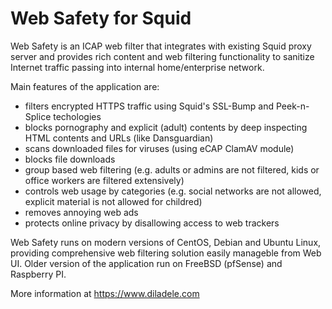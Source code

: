 Web Safety for Squid
====================

Web Safety is an ICAP web filter that integrates with existing Squid proxy server and provides rich content and web filtering functionality to sanitize Internet traffic passing into internal home/enterprise network.

Main features of the application are:

- filters encrypted HTTPS traffic using Squid's SSL-Bump and Peek-n-Splice techologies
- blocks pornography and explicit (adult) contents by deep inspecting HTML contents and URLs (like Dansguardian)
- scans downloaded files for viruses (using eCAP ClamAV module)
- blocks file downloads
- group based web filtering (e.g. adults or admins are not filtered, kids or office workers are filtered extensively)
- controls web usage by categories (e.g. social networks are not allowed, explicit material is not allowed for childred)
- removes annoying web ads 
- protects online privacy by disallowing access to web trackers

Web Safety runs on modern versions of CentOS, Debian and Ubuntu Linux, providing comprehensive web filtering solution easily manageble from Web UI. Older version of the application run on FreeBSD (pfSense) and Raspberry PI.

More information at https://www.diladele.com
